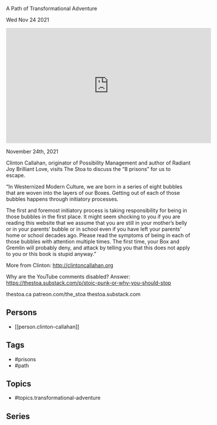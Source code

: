 

 A Path of Transformational Adventure

Wed Nov 24 2021

<iframe width="560" height="315" src="https://www.youtube.com/embed/gls6LLjRHSo" title="Escaping the 8 Prisons: A Path of Transformational Adventure w/ Clinton Callahan" frameborder="0" allow="accelerometer; autoplay; clipboard-write; encrypted-media; gyroscope; picture-in-picture" allowfullscreen ></iframe>

November 24th, 2021

Clinton Callahan, originator of Possibility Management and author of Radiant Joy Brilliant Love, visits The Stoa to discuss the “8 prisons” for us to escape.

“In Westernized Modern Culture, we are born in a series of eight bubbles that are woven into the layers of our Boxes. Getting out of each of those bubbles happens through initiatory processes.

The first and foremost initiatory process is taking responsibility for being in those bubbles in the first place. It might seem shocking to you if you are reading this website that we assume that you are still in your mother’s belly or in your parents' bubble or in school even if you have left your parents’ home or school decades ago. Please read the symptoms of being in each of those bubbles with attention multiple times. The first time, your Box and Gremlin will probably deny, and attack by telling you that this does not apply to you or this book is stupid anyway.”

More from Clinton: http://clintoncallahan.org

Why are the YouTube comments disabled? Answer: https://thestoa.substack.com/p/stoic-punk-or-why-you-should-stop

thestoa.ca
patreon.com/the_stoa
thestoa.substack.com

## Persons

- [[person.clinton-callahan]]

## Tags

- #prisons
- #path

## Topics

- #topics.transformational-adventure

## Series



